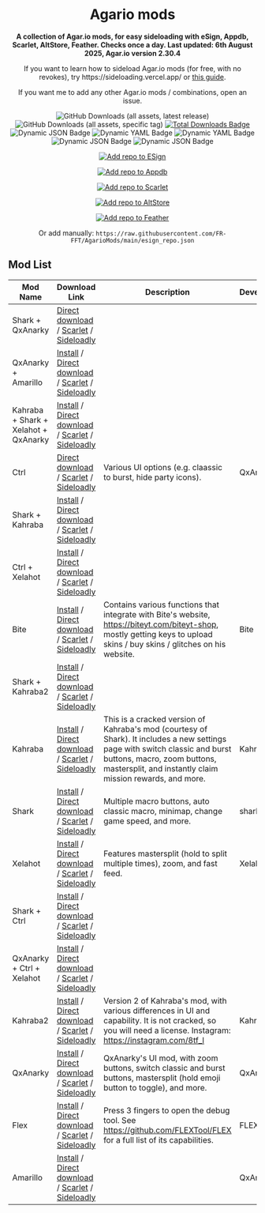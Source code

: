 <!-- README.md is generated via README_template.md. Do not modify README.md manually. -->
<h1 align="center">Agario mods</h1>

<p align="center"><strong>A collection of Agar.io mods, for easy sideloading with eSign, Appdb, Scarlet, AltStore, Feather. Checks once a day. Last updated: 6th August 2025, Agar.io version 2.30.4</strong></p>
<p align="center">If you want to learn how to sideload Agar.io mods (for free, with no revokes), try https://sideloading.vercel.app/ or <a href="https://docs.google.com/document/d/1QseJR-ZTGJO0q99l9eh1-wsR-tldtbsM6rbsti08EDQ/edit?pli=1&tab=t.0">this guide</a>.</p>
<p align="center">If you want me to add any other Agar.io mods / combinations, open an issue.</p>

<p align="center">
    <img alt="GitHub Downloads (all assets, latest release)" src="https://img.shields.io/github/downloads/FR-FFT/AgarioMods/latest/total">
    <img alt="GitHub Downloads (all assets, specific tag)" src="https://img.shields.io/github/downloads/FR-FFT/AgarioMods/signed-ipas-beta/total?label=Direct%20installs">
    <a href="https://github.com/FR-FFT/AgarioMods/releases"><img src="https://img.shields.io/github/downloads/FR-FFT/AgarioMods/total?color=%23007BFF&label=Total%20Downloads" alt="Total Downloads Badge"></a>
    <img alt="Dynamic JSON Badge" src="https://img.shields.io/badge/dynamic/json?url=https%3A%2F%2Fitunes.apple.com%2Flookup%3Fid%3D995999703%26country%3Dus%26ia%3Dweb&query=%24.results.0.version&label=Agar.io%20version">
    <img alt="Dynamic YAML Badge" src="https://img.shields.io/badge/dynamic/yaml?url=https%3A%2F%2Fgithub.com%2FFR-FFT%2FAgarioMods%2Fraw%2Frefs%2Fheads%2Fmain%2Fversion.txt&query=%24&label=Mods%20version">
    <img alt="Dynamic YAML Badge" src="https://img.shields.io/badge/dynamic/yaml?url=https%3A%2F%2Fgithub.com%2FFR-FFT%2FAgarioMods%2Fraw%2Frefs%2Fheads%2Fmain%2Flast_updated.txt&query=%24&label=Updated">
    <img alt="Dynamic JSON Badge" src="https://img.shields.io/badge/dynamic/json?url=https%3A%2F%2Fraw.githubusercontent.com%2FFR-FFT%2FAgarioMods%2Frefs%2Fheads%2Fmain%2Fcertificate_status.json&query=%24.revoked&label=Revoked">
    <img alt="Dynamic JSON Badge" src="https://img.shields.io/badge/dynamic/json?url=https%3A%2F%2Fraw.githubusercontent.com%2FFR-FFT%2FAgarioMods%2Frefs%2Fheads%2Fmain%2Fcertificate_status.json&query=%24.last_checked_tag&label=Certificate">
</p>

<p align="center">
    <a href="https://fwuf.in/#/esign://addsource?url=https://raw.githubusercontent.com/FR-FFT/AgarioMods/main/esign_repo.json">
    <img src="https://img.shields.io/badge/Add%20repo%20to%20ESign-%20blue?style=for-the-badge&color=1e90ff" alt="Add repo to ESign">
  </a>
</p>

<p align="center">
    <a href="https://appdb.to/repos/import?url=https://raw.githubusercontent.com/FR-FFT/AgarioMods/main/esign_repo.json">
    <img src="https://img.shields.io/badge/Add%20repo%20to%20Appdb-%20blue?style=for-the-badge&color=0048ba" alt="Add repo to Appdb">
  </a>
</p>

<p align="center">
    <a href="https://fwuf.in/#/scarlet://repo=https://raw.githubusercontent.com/FR-FFT/AgarioMods/main/scarlet_repo.json">
    <img src="https://img.shields.io/badge/Add%20repo%20to%20Scarlet-%20red?style=for-the-badge&color=ff0000" alt="Add repo to Scarlet">
  </a>
</p>

<p align="center">
    <a href="https://fwuf.in/#/altstore://source?url=https://raw.githubusercontent.com/FR-FFT/AgarioMods/main/esign_repo.json">
    <img src="https://img.shields.io/badge/Add%20repo%20to%20AltStore-%202E7E85?style=for-the-badge&color=2E7E85" alt="Add repo to AltStore">
  </a>
</p>

<p align="center">
    <a href="https://fwuf.in/#/feather://source/https://raw.githubusercontent.com/FR-FFT/AgarioMods/main/esign_repo.json">
    <img src="https://img.shields.io/badge/Add%20repo%20to%20Feather-%20blue?style=for-the-badge&color=808BF8" alt="Add repo to Feather">
  </a>
<p align="center">
    Or add manually: <code>https://raw.githubusercontent.com/FR-FFT/AgarioMods/main/esign_repo.json</code>
</p>


<!-- <p align="center">
    <a href="https://fwuf.in/#/sideloadly:https://github.com/FR-FFT/AgarioMods/releases/download/2.30.4/AgarMod_2.30.4.ipa">
    <img src="https://img.shields.io/badge/Sideload%20with%20Sideloadly-%2016CDC4?style=for-the-badge&color=16CDC4" alt="Sideload with Sideloadly">
  </a>
</p> -->

## Mod List

| Mod Name | Download Link | Description | Developer |
|----------|---------------|-------------|-----------|
| Shark + QxAnarky | [Direct download](https://github.com/FR-FFT/AgarioMods/releases/download/v2.30.4-shark-v1.7.8/Shark.%2B.QxAnarky.ipa) / [Scarlet](https://fwuf.in/#/scarlet://install=https://github.com/FR-FFT/AgarioMods/releases/download/v2.30.4-shark-v1.7.8/Shark.%2B.QxAnarky.ipa) / [Sideloadly](https://fwuf.in/#/sideloadly:https://github.com/FR-FFT/AgarioMods/releases/download/v2.30.4-shark-v1.7.8/Shark.%2B.QxAnarky.ipa) |  |  |
| QxAnarky + Amarillo | [Install](https://fwuf.in/#/itms-services://?action=download-manifest&url=https://ipa.s0n1c.ca/0e1018bb-fae4-4d6a-aa24-6b41830f8f3b/manifest.plist) / [Direct download](https://github.com/FR-FFT/AgarioMods/releases/download/v2.30.4-shark-v1.7.8/QxAnarky.+.Amarillo.ipa) / [Scarlet](https://fwuf.in/#/scarlet://install=https://github.com/FR-FFT/AgarioMods/releases/download/v2.30.4-shark-v1.7.8/QxAnarky.%2B.Amarillo.ipa) / [Sideloadly](https://fwuf.in/#/sideloadly:https://github.com/FR-FFT/AgarioMods/releases/download/v2.30.4-shark-v1.7.8/QxAnarky.%2B.Amarillo.ipa) |  |  |
| Kahraba + Shark + Xelahot + QxAnarky | [Install](https://fwuf.in/#/itms-services://?action=download-manifest&url=https://ipa.s0n1c.ca/15917855-248e-4da8-9d88-73a8fc707d89/manifest.plist) / [Direct download](https://github.com/FR-FFT/AgarioMods/releases/download/v2.30.4-shark-v1.7.8/Kahraba.+.Shark.+.Xelahot.+.QxAnarky.ipa) / [Scarlet](https://fwuf.in/#/scarlet://install=https://github.com/FR-FFT/AgarioMods/releases/download/v2.30.4-shark-v1.7.8/Kahraba.%2B.Shark.%2B.Xelahot.%2B.QxAnarky.ipa) / [Sideloadly](https://fwuf.in/#/sideloadly:https://github.com/FR-FFT/AgarioMods/releases/download/v2.30.4-shark-v1.7.8/Kahraba.%2B.Shark.%2B.Xelahot.%2B.QxAnarky.ipa) |  |  |
| Ctrl | [Direct download](https://github.com/FR-FFT/AgarioMods/releases/download/v2.30.4-shark-v1.7.8/Ctrl.ipa) / [Scarlet](https://fwuf.in/#/scarlet://install=https://github.com/FR-FFT/AgarioMods/releases/download/v2.30.4-shark-v1.7.8/Ctrl.ipa) / [Sideloadly](https://fwuf.in/#/sideloadly:https://github.com/FR-FFT/AgarioMods/releases/download/v2.30.4-shark-v1.7.8/Ctrl.ipa) | Various UI options (e.g. claassic to burst, hide party icons). | QxAnarky |
| Shark + Kahraba | [Install](https://fwuf.in/#/itms-services://?action=download-manifest&url=https://ipa.s0n1c.ca/e6576739-65ce-48e6-bf89-7fbc4250c55f/manifest.plist) / [Direct download](https://github.com/FR-FFT/AgarioMods/releases/download/v2.30.4-shark-v1.7.8/Shark.+.Kahraba.ipa) / [Scarlet](https://fwuf.in/#/scarlet://install=https://github.com/FR-FFT/AgarioMods/releases/download/v2.30.4-shark-v1.7.8/Shark.%2B.Kahraba.ipa) / [Sideloadly](https://fwuf.in/#/sideloadly:https://github.com/FR-FFT/AgarioMods/releases/download/v2.30.4-shark-v1.7.8/Shark.%2B.Kahraba.ipa) |  |  |
| Ctrl + Xelahot | [Install](https://fwuf.in/#/itms-services://?action=download-manifest&url=https://ipa.s0n1c.ca/9bd6ae0f-486d-4ec1-b61f-d7c145d4ab71/manifest.plist) / [Direct download](https://github.com/FR-FFT/AgarioMods/releases/download/v2.30.4-shark-v1.7.8/Ctrl.+.Xelahot.ipa) / [Scarlet](https://fwuf.in/#/scarlet://install=https://github.com/FR-FFT/AgarioMods/releases/download/v2.30.4-shark-v1.7.8/Ctrl.%2B.Xelahot.ipa) / [Sideloadly](https://fwuf.in/#/sideloadly:https://github.com/FR-FFT/AgarioMods/releases/download/v2.30.4-shark-v1.7.8/Ctrl.%2B.Xelahot.ipa) |  |  |
| Bite | [Install](https://fwuf.in/#/itms-services://?action=download-manifest&url=https://ipa.s0n1c.ca/ff759ccc-579e-4d84-8e6a-2ee70fed6df9/manifest.plist) / [Direct download](https://github.com/FR-FFT/AgarioMods/releases/download/v2.30.4-shark-v1.7.8/Bite.ipa) / [Scarlet](https://fwuf.in/#/scarlet://install=https://github.com/FR-FFT/AgarioMods/releases/download/v2.30.4-shark-v1.7.8/Bite.ipa) / [Sideloadly](https://fwuf.in/#/sideloadly:https://github.com/FR-FFT/AgarioMods/releases/download/v2.30.4-shark-v1.7.8/Bite.ipa) | Contains various functions that integrate with Bite's website, https://biteyt.com/biteyt-shop, mostly getting keys to upload skins / buy skins / glitches on his website. | Bite |
| Shark + Kahraba2 | [Install](https://fwuf.in/#/itms-services://?action=download-manifest&url=https://ipa.s0n1c.ca/597f470e-dc0b-4cd4-8f13-2ee5837957a1/manifest.plist) / [Direct download](https://github.com/FR-FFT/AgarioMods/releases/download/v2.30.4-shark-v1.7.8/Shark.+.Kahraba2.ipa) / [Scarlet](https://fwuf.in/#/scarlet://install=https://github.com/FR-FFT/AgarioMods/releases/download/v2.30.4-shark-v1.7.8/Shark.%2B.Kahraba2.ipa) / [Sideloadly](https://fwuf.in/#/sideloadly:https://github.com/FR-FFT/AgarioMods/releases/download/v2.30.4-shark-v1.7.8/Shark.%2B.Kahraba2.ipa) |  |  |
| Kahraba | [Install](https://fwuf.in/#/itms-services://?action=download-manifest&url=https://ipa.s0n1c.ca/22784012-3d05-4291-a4a1-2ac54c4993f8/manifest.plist) / [Direct download](https://github.com/FR-FFT/AgarioMods/releases/download/v2.30.4-shark-v1.7.8/Kahraba.ipa) / [Scarlet](https://fwuf.in/#/scarlet://install=https://github.com/FR-FFT/AgarioMods/releases/download/v2.30.4-shark-v1.7.8/Kahraba.ipa) / [Sideloadly](https://fwuf.in/#/sideloadly:https://github.com/FR-FFT/AgarioMods/releases/download/v2.30.4-shark-v1.7.8/Kahraba.ipa) | This is a cracked version of Kahraba's mod (courtesy of Shark). It includes a new settings page with switch classic and burst buttons, macro, zoom buttons, mastersplit, and instantly claim mission rewards, and more. | Kahraba |
| Shark | [Install](https://fwuf.in/#/itms-services://?action=download-manifest&url=https://ipa.s0n1c.ca/ff6351d6-5e77-4188-94c5-db8e3fac117b/manifest.plist) / [Direct download](https://github.com/FR-FFT/AgarioMods/releases/download/v2.30.4-shark-v1.7.8/Shark.ipa) / [Scarlet](https://fwuf.in/#/scarlet://install=https://github.com/FR-FFT/AgarioMods/releases/download/v2.30.4-shark-v1.7.8/Shark.ipa) / [Sideloadly](https://fwuf.in/#/sideloadly:https://github.com/FR-FFT/AgarioMods/releases/download/v2.30.4-shark-v1.7.8/Shark.ipa) | Multiple macro buttons, auto classic macro, minimap, change game speed, and more. | shark.ytb |
| Xelahot | [Install](https://fwuf.in/#/itms-services://?action=download-manifest&url=https://ipa.s0n1c.ca/0e8b1649-f93e-4673-ad77-27c41a92c21b/manifest.plist) / [Direct download](https://github.com/FR-FFT/AgarioMods/releases/download/v2.30.4-shark-v1.7.8/Xelahot.ipa) / [Scarlet](https://fwuf.in/#/scarlet://install=https://github.com/FR-FFT/AgarioMods/releases/download/v2.30.4-shark-v1.7.8/Xelahot.ipa) / [Sideloadly](https://fwuf.in/#/sideloadly:https://github.com/FR-FFT/AgarioMods/releases/download/v2.30.4-shark-v1.7.8/Xelahot.ipa) | Features mastersplit (hold to split multiple times), zoom, and fast feed. | Xelahot |
| Shark + Ctrl | [Install](https://fwuf.in/#/itms-services://?action=download-manifest&url=https://ipa.s0n1c.ca/fe2676cd-bdf5-4c9f-8c35-365801c0db78/manifest.plist) / [Direct download](https://github.com/FR-FFT/AgarioMods/releases/download/v2.30.4-shark-v1.7.8/Shark.+.Ctrl.ipa) / [Scarlet](https://fwuf.in/#/scarlet://install=https://github.com/FR-FFT/AgarioMods/releases/download/v2.30.4-shark-v1.7.8/Shark.%2B.Ctrl.ipa) / [Sideloadly](https://fwuf.in/#/sideloadly:https://github.com/FR-FFT/AgarioMods/releases/download/v2.30.4-shark-v1.7.8/Shark.%2B.Ctrl.ipa) |  |  |
| QxAnarky + Ctrl + Xelahot | [Install](https://fwuf.in/#/itms-services://?action=download-manifest&url=https://ipa.s0n1c.ca/4aa396d3-018d-46a8-a958-3ea6c97bac8b/manifest.plist) / [Direct download](https://github.com/FR-FFT/AgarioMods/releases/download/v2.30.4-shark-v1.7.8/QxAnarky.+.Ctrl.+.Xelahot.ipa) / [Scarlet](https://fwuf.in/#/scarlet://install=https://github.com/FR-FFT/AgarioMods/releases/download/v2.30.4-shark-v1.7.8/QxAnarky.%2B.Ctrl.%2B.Xelahot.ipa) / [Sideloadly](https://fwuf.in/#/sideloadly:https://github.com/FR-FFT/AgarioMods/releases/download/v2.30.4-shark-v1.7.8/QxAnarky.%2B.Ctrl.%2B.Xelahot.ipa) |  |  |
| Kahraba2 | [Install](https://fwuf.in/#/itms-services://?action=download-manifest&url=https://ipa.s0n1c.ca/96d62113-de4e-4590-bbc0-ba3884703fd4/manifest.plist) / [Direct download](https://github.com/FR-FFT/AgarioMods/releases/download/v2.30.4-shark-v1.7.8/Kahraba2.ipa) / [Scarlet](https://fwuf.in/#/scarlet://install=https://github.com/FR-FFT/AgarioMods/releases/download/v2.30.4-shark-v1.7.8/Kahraba2.ipa) / [Sideloadly](https://fwuf.in/#/sideloadly:https://github.com/FR-FFT/AgarioMods/releases/download/v2.30.4-shark-v1.7.8/Kahraba2.ipa) | Version 2 of Kahraba's mod, with various differences in UI and capability. It is not cracked, so you will need a license. Instagram: https://instagram.com/8tf_l | Kahraba |
| QxAnarky | [Install](https://fwuf.in/#/itms-services://?action=download-manifest&url=https://ipa.s0n1c.ca/e8e68bea-5fbc-4ace-8550-5a820116be5f/manifest.plist) / [Direct download](https://github.com/FR-FFT/AgarioMods/releases/download/v2.30.4-shark-v1.7.8/QxAnarky.ipa) / [Scarlet](https://fwuf.in/#/scarlet://install=https://github.com/FR-FFT/AgarioMods/releases/download/v2.30.4-shark-v1.7.8/QxAnarky.ipa) / [Sideloadly](https://fwuf.in/#/sideloadly:https://github.com/FR-FFT/AgarioMods/releases/download/v2.30.4-shark-v1.7.8/QxAnarky.ipa) | QxAnarky's UI mod, with zoom buttons, switch classic and burst buttons, mastersplit (hold emoji button to toggle), and more. | QxAnarky |
| Flex | [Install](https://fwuf.in/#/itms-services://?action=download-manifest&url=https://ipa.s0n1c.ca/775d514d-f2d3-45b4-aba8-5936bf108279/manifest.plist) / [Direct download](https://github.com/FR-FFT/AgarioMods/releases/download/v2.30.4-shark-v1.7.8/Flex.ipa) / [Scarlet](https://fwuf.in/#/scarlet://install=https://github.com/FR-FFT/AgarioMods/releases/download/v2.30.4-shark-v1.7.8/Flex.ipa) / [Sideloadly](https://fwuf.in/#/sideloadly:https://github.com/FR-FFT/AgarioMods/releases/download/v2.30.4-shark-v1.7.8/Flex.ipa) | Press 3 fingers to open the debug tool. See https://github.com/FLEXTool/FLEX for a full list of its capabilities. | FLEXTool |
| Amarillo | [Install](https://fwuf.in/#/itms-services://?action=download-manifest&url=https://ipa.s0n1c.ca/cc8941dd-d297-4969-85bd-6ce345ce6b0c/manifest.plist) / [Direct download](https://github.com/FR-FFT/AgarioMods/releases/download/v2.30.4-shark-v1.7.8/Amarillo.ipa) / [Scarlet](https://fwuf.in/#/scarlet://install=https://github.com/FR-FFT/AgarioMods/releases/download/v2.30.4-shark-v1.7.8/Amarillo.ipa) / [Sideloadly](https://fwuf.in/#/sideloadly:https://github.com/FR-FFT/AgarioMods/releases/download/v2.30.4-shark-v1.7.8/Amarillo.ipa) |  | QxAngel |
